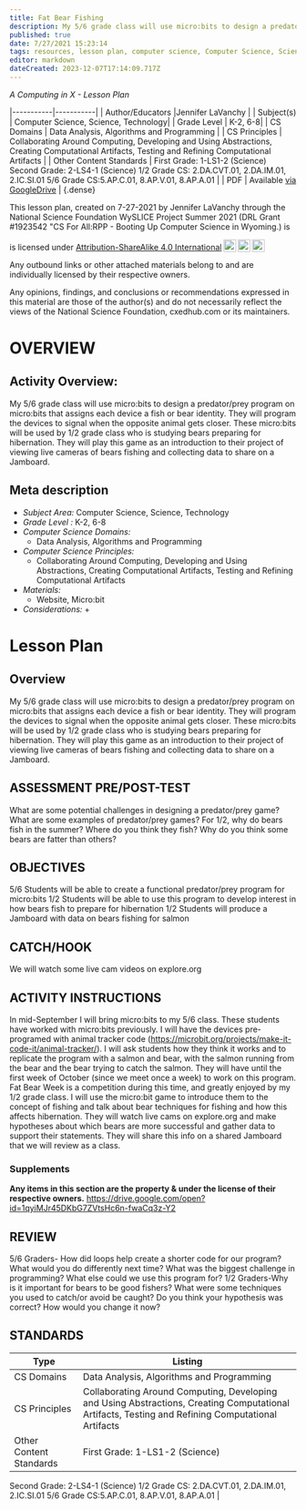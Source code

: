 ```yaml
---
title: Fat Bear Fishing
description: My 5/6 grade class will use micro:bits to design a predator/prey program on micro:bits that assigns each device a fish or bear identity.  They will program the devices to signal when the opposite animal gets closer.  These micro:bits will be used by 1/2 grade class who is studying bears preparing for hibernation. They will play this game as an introduction to their project of viewing live cameras of bears fishing and collecting data to share on a Jamboard.
published: true
date: 7/27/2021 15:23:14
tags: resources, lesson plan, computer science, Computer Science, Science, Technology 
editor: markdown
dateCreated: 2023-12-07T17:14:09.717Z
---
```

*A Computing in X - Lesson Plan*

|-----------|-----------|
| Author/Educators |Jennifer LaVanchy |
| Subject(s) | Computer Science, Science, Technology|
| Grade Level | K-2, 6-8|
| CS Domains | Data Analysis, Algorithms and Programming |
| CS Principles | Collaborating Around Computing, Developing and Using Abstractions, Creating Computational Artifacts, Testing and Refining Computational Artifacts |
| Other Content Standards | First Grade: 1-LS1-2 (Science)
Second Grade: 2-LS4-1 (Science)
1/2 Grade CS: 2.DA.CVT.01, 2.DA.IM.01, 2.IC.SI.01
5/6 Grade CS:5.AP.C.01, 8.AP.V.01, 8.AP.A.01 | 
| PDF | Available [via GoogleDrive](https://drive.google.com/open?id=1UUp--c2wtZmZi8-QzFFNXjWHb5nRnIQk) |
{.dense}






This lesson plan, created on 7-27-2021 by Jennifer LaVanchy through the National Science Foundation WySLICE Project Summer 2021 (DRL Grant #1923542 "CS For All:RPP - Booting Up Computer Science in Wyoming.) is  <p xmlns:cc="http://creativecommons.org/ns#" >  is licensed under <a href="http://creativecommons.org/licenses/by-sa/4.0/?ref=chooser-v1" target="_blank" rel="license noopener noreferrer" style="display:inline-block;">Attribution-ShareAlike 4.0 International<img style="height:22px!important;margin-left:3px;vertical-align:text-bottom;" src="https://mirrors.creativecommons.org/presskit/icons/cc.svg?ref=chooser-v1"><img style="height:22px!important;margin-left:3px;vertical-align:text-bottom;" src="https://mirrors.creativecommons.org/presskit/icons/by.svg?ref=chooser-v1"><img style="height:22px!important;margin-left:3px;vertical-align:text-bottom;" src="https://mirrors.creativecommons.org/presskit/icons/sa.svg?ref=chooser-v1"></a></p>


Any outbound links or other attached materials belong to and are individually licensed by their respective owners. 


Any opinions, findings, and conclusions or recommendations expressed in this material are those of the author(s) and do not necessarily reflect the views of the National Science Foundation, cxedhub.com or its maintainers.


# OVERVIEW
## Activity Overview:  
My 5/6 grade class will use micro:bits to design a predator/prey program on micro:bits that assigns each device a fish or bear identity.  They will program the devices to signal when the opposite animal gets closer.  These micro:bits will be used by 1/2 grade class who is studying bears preparing for hibernation. They will play this game as an introduction to their project of viewing live cameras of bears fishing and collecting data to share on a Jamboard.
## Meta description
+ *Subject Area:* Computer Science, Science, Technology 
+ *Grade Level :* K-2, 6-8 
+ *Computer Science Domains:*
   + Data Analysis, Algorithms and Programming
+ *Computer Science Principles:*
   + Collaborating Around Computing, Developing and Using Abstractions, Creating Computational Artifacts, Testing and Refining Computational Artifacts
+ *Materials:* 
   + Website, Micro:bit
+ *Considerations:*
   + 


# Lesson Plan
## Overview
My 5/6 grade class will use micro:bits to design a predator/prey program on micro:bits that assigns each device a fish or bear identity.  They will program the devices to signal when the opposite animal gets closer.  These micro:bits will be used by 1/2 grade class who is studying bears preparing for hibernation. They will play this game as an introduction to their project of viewing live cameras of bears fishing and collecting data to share on a Jamboard.
## ASSESSMENT PRE/POST-TEST
What are some potential challenges in designing a predator/prey game?  
What are some examples of predator/prey games?
For 1/2, why do bears fish in the summer?  Where do you think they fish?  Why do you think some bears are fatter than others?
## OBJECTIVES
5/6 Students will be able to create a functional predator/prey program for micro:bits
1/2 Students will be able to use this program to develop interest in how bears fish to prepare for hibernation
1/2 Students will produce a Jamboard with data on bears fishing for salmon


## CATCH/HOOK
We will watch some live cam videos on explore.org


## ACTIVITY INSTRUCTIONS
In mid-September I will bring micro:bits to my 5/6 class.  These students have worked with micro:bits previously. I will have the devices pre-programed with animal tracker code (https://microbit.org/projects/make-it-code-it/animal-tracker/). I will ask students how they think it works and to replicate the program with a salmon and bear, with the salmon running from the bear and the bear trying to catch the salmon.  They will have until the first week of October (since we meet once a week) to work on this program.  Fat Bear Week is a competition during this time, and greatly enjoyed by my 1/2 grade class.  I will use the micro:bit game to introduce them to the concept of fishing and talk about bear techniques for fishing and how this affects hibernation. They will watch live cams on explore.org and make hypotheses about which bears are more successful and gather data to support their statements.  They will share this info on a shared Jamboard that we will review as a class.


### Supplements
**Any items in this section are the property & under the license of their respective owners.**
https://drive.google.com/open?id=1qyiMJr45DKbG7ZVtsHc6n-fwaCq3z-Y2




## REVIEW
5/6 Graders- How did loops help create a shorter code for our program?  What would you do differently next time?  What was the biggest challenge in programming?  What else could we use this program for?
1/2 Graders-Why is it important for bears to be good fishers?  What were some techniques you used to catch/or avoid be caught?  Do you think your hypothesis was correct?  How would you change it now?
## STANDARDS        
| Type | Listing | 
|-----------|-----------|
| CS Domains  | Data Analysis, Algorithms and Programming|
| CS Principles   | Collaborating Around Computing, Developing and Using Abstractions, Creating Computational Artifacts, Testing and Refining Computational Artifacts|
| Other Content Standards | First Grade: 1-LS1-2 (Science)
Second Grade: 2-LS4-1 (Science)
1/2 Grade CS: 2.DA.CVT.01, 2.DA.IM.01, 2.IC.SI.01
5/6 Grade CS:5.AP.C.01, 8.AP.V.01, 8.AP.A.01  |